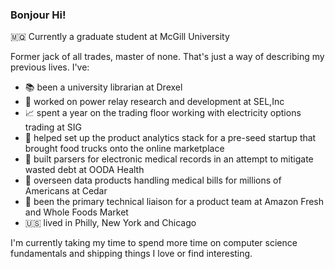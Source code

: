 ### Bonjour Hi!

🇲🇶 Currently a graduate student at McGill University 

Former jack of all trades, master of none. That's just a way of describing my previous lives. I've:
- 📚 been a university librarian at Drexel
- 🔌 worked on power relay research and development at SEL,Inc
- 📈 spent a year on the trading floor working with electricity options trading at SIG
- 🚚 helped set up the product analytics stack for a pre-seed startup that brought food trucks onto the online marketplace
- 🏥 built parsers for electronic medical records in an attempt to mitigate wasted debt at OODA Health
- 🏥 overseen data products handling medical bills for millions of Americans at Cedar
- 🥦 been the primary technical liaison for a product team at Amazon Fresh and Whole Foods Market
- 🇺🇸 lived in Philly, New York and Chicago

I'm currently taking my time to spend more time on computer science fundamentals and shipping things I love or find interesting. 



<!--
**inveniam-viam/inveniam-viam** is a ✨ _special_ ✨ repository because its `README.md` (this file) appears on your GitHub profile.

Here are some ideas to get you started:

- 🔭 I’m currently working on ...
- 🌱 I’m currently learning ...
- 👯 I’m looking to collaborate on ...
- 🤔 I’m looking for help with ...
- 💬 Ask me about ...
- 📫 How to reach me: ...
- 😄 Pronouns: ...
- ⚡ Fun fact: ...
-->
